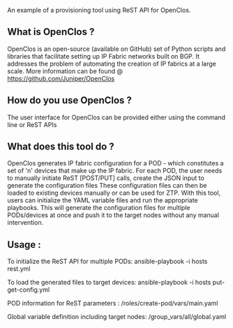 An example of a provisioning tool using ReST API for OpenClos. 

What is OpenClos ?
------------------
OpenClos is an open-source (available on GitHub) set of Python scripts and libraries that facilitate setting up IP Fabric networks built on BGP. 
It addresses the problem of automating the creation of IP fabrics at a large scale. 
More information can be found @ https://github.com/Juniper/OpenClos

How do you use OpenClos ?
-------------------------
The user interface for OpenClos can be provided either using the command line or ReST APIs

What does this tool do ?
------------------------
OpenClos generates IP fabric configuration for a POD - which constitutes a set of 'n' devices that make up the IP fabric. 
For each POD, the user needs to manually initiate ReST [POST/PUT] calls, create the JSON input to generate the configuration files
These configuration files can then be loaded to existing devices manually or can be used for ZTP. 
With this tool, users can initialize the YAML variable files and run the appropriate playbooks. This will generate the configuration files for multiple PODs/devices at once and push it to the target nodes without any manual intervention. 

Usage : 
------
To initialize the ReST API for multiple PODs: 
ansible-playbook -i hosts rest.yml 

To load the generated files to target devices: 
ansible-playbook -i hosts put-get-config.yml

POD information for ReST parameters : 
/roles/create-pod/vars/main.yaml

Global variable definition including target nodes:
/group_vars/all/global.yaml




